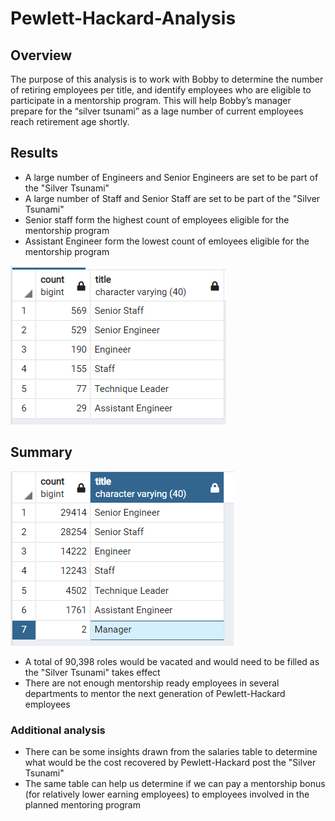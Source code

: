 # Pewlett-Hackard-Analysis

## Overview

The purpose of this analysis is to work with Bobby to determine the number of retiring employees per title, and identify employees who are eligible to participate in a mentorship program. This will help Bobby’s manager prepare for the “silver tsunami” as a lage number of current employees reach retirement age shortly.

## Results


* A large number of Engineers and Senior Engineers are set to be part of the "Silver Tsunami"
* A large number of Staff and Senior Staff are set to be part of the "Silver Tsunami"
* Senior staff form the highest count of employees eligible for the mentorship program
* Assistant Engineer form the lowest count of emloyees eligible for the mentorship program

![Analysis](/mentorship_titles.PNG)

## Summary

![Analysis](/retiring_titles.PNG)

* A total of 90,398 roles would be vacated and would need to be filled as the "Silver Tsunami" takes effect
* There are not enough mentorship ready employees in several departments to mentor the next generation of Pewlett-Hackard employees

### Additional analysis

* There can be some insights drawn from the salaries table to determine what would be the cost recovered by Pewlett-Hackard post the "Silver Tsunami"
* The same table can help us determine if we can pay a mentorship bonus (for relatively lower earning employees) to employees involved in the planned mentoring program

